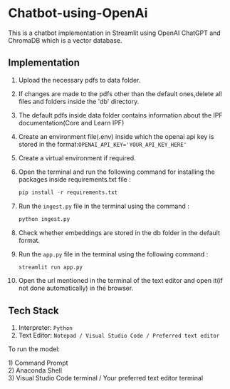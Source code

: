 # Chatbot-using-OpenAi
This is a chatbot implementation in Streamlit using OpenAI ChatGPT and ChromaDB which is a vector database.

## Implementation

1) Upload the necessary pdfs to data folder.
2) If changes are made to the pdfs other than the default ones,delete all files and folders inside the 'db' directory.
3) The default pdfs inside data folder contains information about the IPF documentation(Core and Learn IPF)
4) Create an environment file(.env) inside which the openai api key is stored in the format:```OPENAI_API_KEY='YOUR_API_KEY_HERE'```
5) Create a virtual environment if required.
6) Open the terminal and run the following command for installing the packages inside requirements.txt file :
   ```Python
   pip install -r requirements.txt
   ```
7) Run the ```ingest.py``` file in the terminal using the command :
   
   ```Python
   python ingest.py
   ```
8) Check whether embeddings are stored in the db folder in the default format.
9) Run the ```app.py``` file in the terminal using the following command :
    
   ```Python
   streamlit run app.py
   ```
10) Open the url mentioned in the terminal of the text editor and open it(if not done automatically) in the browser.
   
## Tech Stack
1) Interpreter: ```Python```
2) Text Editor: ```Notepad / Visual Studio Code / Preferred text editor```
  <p>To run the model:</p> 
1) Command Prompt
<br>
2) Anaconda Shell
<br>
3) Visual Studio Code terminal / Your preferred text editor terminal
    





     
      
